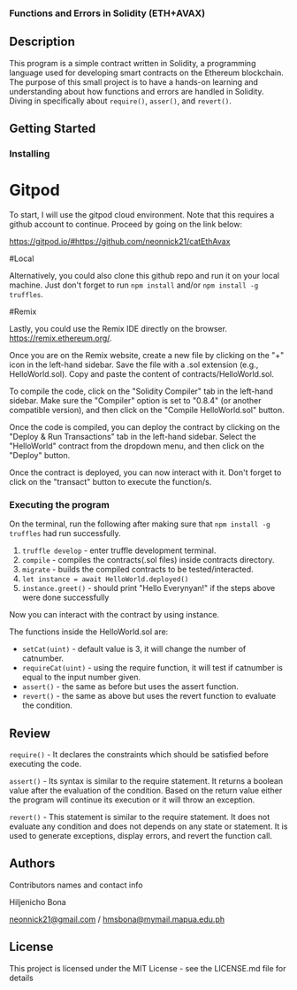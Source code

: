 ### Functions and Errors in Solidity (ETH+AVAX)

## Description

This program is a simple contract written in Solidity, a programming language used for developing smart contracts on the Ethereum blockchain. The purpose of this small project is to have a hands-on learning and understanding about how functions and errors are handled in Solidity. Diving in specifically about `require()`, `asser()`, and `revert()`.

## Getting Started

### Installing

# Gitpod

To start, I will use the gitpod cloud environment. Note that this requires a github account to continue. Proceed by going on the link below:

https://gitpod.io/#https://github.com/neonnick21/catEthAvax

#Local

Alternatively, you could also clone this github repo and run it on your local machine. Just don't forget to run `npm install` and/or `npm install -g truffles`.

#Remix

Lastly, you could use the Remix IDE directly on the browser. https://remix.ethereum.org/.

Once you are on the Remix website, create a new file by clicking on the "+" icon in the left-hand sidebar. Save the file with a .sol extension (e.g., HelloWorld.sol). Copy and paste the content of contracts/HelloWorld.sol.

To compile the code, click on the "Solidity Compiler" tab in the left-hand sidebar. Make sure the "Compiler" option is set to "0.8.4" (or another compatible version), and then click on the "Compile HelloWorld.sol" button.

Once the code is compiled, you can deploy the contract by clicking on the "Deploy & Run Transactions" tab in the left-hand sidebar. Select the "HelloWorld" contract from the dropdown menu, and then click on the "Deploy" button.

Once the contract is deployed, you can now interact with it. Don't forget to click on the "transact" button to execute the function/s.

### Executing the program

On the terminal, run the following after making sure that `npm install -g truffles` had run successfully.
1. `truffle develop` - enter truffle development terminal.
2. `compile` - compiles the contracts(.sol files) inside contracts directory.
3. `migrate` - builds the compiled contracts to be tested/interacted.
4. `let instance = await HelloWorld.deployed()`
5. `instance.greet()` - should print "Hello Everynyan!" if the steps above were done successfully

Now you can interact with the contract by using instance.<functionNameHere>

The functions inside the HelloWorld.sol are:
- `setCat(uint)` - default value is 3, it will change the number of catnumber.
- `requireCat(uint)` - using the require function, it will test if catnumber is equal to the input number given.
- `assert()` - the same as before but uses the assert function.
- `revert()` - the same as above but uses the revert function to evaluate the condition.

## Review

`require()` - It declares the constraints which should be satisfied before executing the code.

`assert()` - Its syntax is similar to the require statement. It returns a boolean value after the evaluation of the condition. Based on the return value either the program will continue its execution or it will throw an exception.

`revert()` - This statement is similar to the require statement. It does not evaluate any condition and does not depends on any state or statement. It is used to generate exceptions, display errors, and revert the function call.

## Authors
Contributors names and contact info

Hiljenicho Bona

neonnick21@gmail.com / hmsbona@mymail.mapua.edu.ph

## License

This project is licensed under the MIT License - see the LICENSE.md file for details
